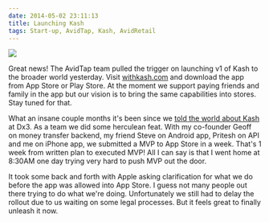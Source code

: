 ```yaml
---
date: 2014-05-02 23:11:13
title: Launching Kash
tags: Start-up, AvidTap, Kash, AvidRetail
---
```

[![](https://media.dannysu.com/green.kash.icon.jpg)][1]

Great news! The AvidTap team pulled the trigger on launching v1 of Kash to the
broader world yesterday. Visit [withkash.com][1] and download the app from App
Store or Play Store. At the moment we support paying friends and family in the
app but our vision is to bring the same capabilities into stores. Stay tuned for
that.

What an insane couple months it's been since we [told the world about Kash][2]
at Dx3. As a team we did some herculean feat. With my co-founder Geoff on money
transfer backend, my friend Steve on Android app, Pritesh on API and me on
iPhone app, we submitted a MVP to App Store in a week. That's 1 week from
written plan to executed MVP! All I can say is that I went home at 8:30AM one
day trying very hard to push MVP out the door.

It took some back and forth with Apple asking clarification for what we do
before the app was allowed into App Store. I guess not many people out there
trying to do what we're doing. Unfortunately we still had to delay the rollout
due to us waiting on some legal processes. But it feels great to finally unleash
it now.

  [1]: http://www.withkash.com
  [2]: /2014/03/07/dx3-coffeefest/

